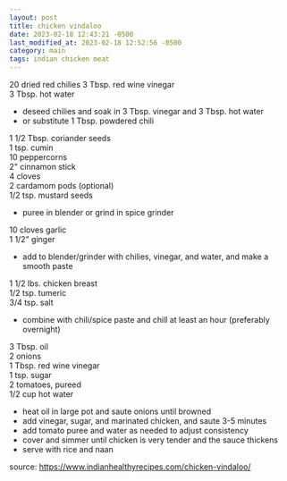 ```yaml
---
layout: post
title: chicken vindaloo
date: 2023-02-18 12:43:21 -0500
last_modified_at: 2023-02-18 12:52:56 -0500
category: main
tags: indian chicken meat
---
```


20 dried red chilies
3 Tbsp. red wine vinegar  
3 Tbsp. hot water
* deseed chilies and soak in 3 Tbsp. vinegar and 3 Tbsp. hot water
* or substitute 1 Tbsp. powdered chili  

1 1/2 Tbsp. coriander seeds  
1 tsp. cumin  
10 peppercorns  
2" cinnamon stick  
4 cloves  
2 cardamom pods (optional)  
1/2 tsp. mustard seeds  
* puree in blender or grind in spice grinder

10 cloves garlic  
1 1/2" ginger  
* add to blender/grinder with chilies, vinegar, and water, and make a smooth paste

1 1/2 lbs. chicken breast  
1/2 tsp. tumeric  
3/4 tsp. salt  
* combine with chili/spice paste and chill at least an hour (preferably overnight)

3 Tbsp. oil  
2 onions  
1 Tbsp. red wine vinegar  
1 tsp. sugar  
2 tomatoes, pureed  
1/2 cup hot water  
* heat oil in large pot and saute onions until browned
* add vinegar, sugar, and marinated chicken, and saute 3-5 minutes
* add tomato puree and water as needed to adjust consistency
* cover and simmer until chicken is very tender and the sauce thickens
* serve with rice and naan

source: <https://www.indianhealthyrecipes.com/chicken-vindaloo/>
